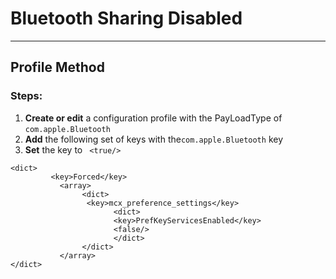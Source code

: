 # Bluetooth Sharing Disabled
------------------------------------
## Profile Method
### Steps:

1. **Create or edit** a configuration profile with the PayLoadType of
```com.apple.Bluetooth```
2. **Add** the following set of keys with the```com.apple.Bluetooth``` key
3. **Set** the key to ``` <true/>```
```
<dict>
         <key>Forced</key>
		   <array>
                <dict>
                 <key>mcx_preference_settings</key>
                       <dict>
                       <key>PrefKeyServicesEnabled</key>
                       <false/>
                       </dict>
                </dict>
		   </array>          
</dict>
```